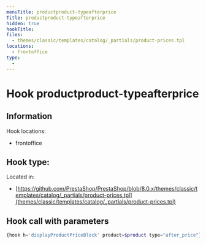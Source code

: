 ```yaml
---
menuTitle: productproduct-typeafterprice
Title: productproduct-typeafterprice
hidden: true
hookTitle: 
files:
  - themes/classic/templates/catalog/_partials/product-prices.tpl
locations:
  - frontoffice
type:
  - 
---
```


# Hook productproduct-typeafterprice

## Information

Hook locations: 
  - frontoffice

Hook type: 
  - 

Located in: 
  - [https://github.com/PrestaShop/PrestaShop/blob/8.0.x/themes/classic/templates/catalog/_partials/product-prices.tpl](themes/classic/templates/catalog/_partials/product-prices.tpl)

## Hook call with parameters

```php
{hook h='displayProductPriceBlock' product=$product type="after_price"}
```